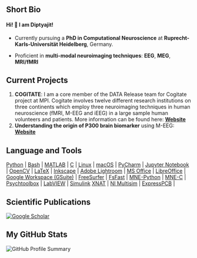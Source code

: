 

## Short Bio

#### Hi! 👋 I am Diptyajit! 
- Currently pursuing a **PhD in Computational Neuroscience** at **Ruprecht-Karls-Universität Heidelberg**, Germany.

- Proficient in **multi-modal neuroimaging techniques**: **EEG**, **MEG**, **MRI/fMRI**

## Current Projects
1. **COGITATE**: I am a core member of the DATA Release team for Cogitate project at MPI. 
Cogitate involves twelve different research institutions on three continents which employ three neuroimaging techniques in human neuroscience (fMRI, M-EEG and iEEG) in a large sample human volunteers and patients. More information can be found here: **[Website](https://www.arc-cogitate.com/)**
2. **Understanding the origin of P300 brain biomarker** using M-EEG: **[Website](https://www.klinikum.uni-heidelberg.de/neurologische-klinik/neurologie-und-poliklinik/forschung/systems-neuroscience/auditory-cognition-lab#publications)**

## Language and Tools
[Python](https://www.python.org/) | [Bash](https://www.gnu.org/software/bash/) | [MATLAB](https://www.mathworks.com/products/matlab.html) | [C](https://en.wikipedia.org/wiki/C_(programming_language)) | [Linux](https://www.linux.org/) | [macOS](https://www.apple.com/macos/) | [PyCharm](https://www.jetbrains.com/pycharm/) | [Jupyter Notebook](https://jupyter.org/) | [OpenCV](https://opencv.org/) | [LaTeX](https://www.latex-project.org/) | [Inkscape](https://inkscape.org/) | [Adobe Lightroom](https://www.adobe.com/products/photoshop-lightroom.html) | [MS Office](https://www.microsoft.com/en-us/microsoft-365) | [LibreOffice](https://www.libreoffice.org/) | [Google Workspace (GSuite)](https://workspace.google.com/) | [FreeSurfer](https://surfer.nmr.mgh.harvard.edu/) | [FsFast](https://surfer.nmr.mgh.harvard.edu/fswiki/FsFast) | [MNE-Python](https://mne.tools/stable/index.html) | [MNE-C](https://mne.tools/stable/manual/installation/mne_c_install.html) | [Psychtoolbox](http://psychtoolbox.org/) | [LabVIEW](https://www.ni.com/en-us/shop/labview.html) | [Simulink](https://www.mathworks.com/products/simulink.html) [XNAT](https://www.xnat.org/) | [NI Multisim](https://www.ni.com/en-us/shop/electronic-test-instrumentation/application-software-for-electronic-test-and-instrumentation-category/what-is-multisim.html) | [ExpressPCB](https://www.expresspcb.com/) |

## Scientific Publications
[![Google Scholar](https://img.shields.io/badge/Google_Scholar-Profile-blue)](https://scholar.google.com/citations?user=R1g1ogkAAAAJ&hl=en)

## My GitHub Stats
![GitHub Profile Summary](http://github-profile-summary-cards.vercel.app/api/cards/profile-details?username=dasdiptyajit&theme=github)
